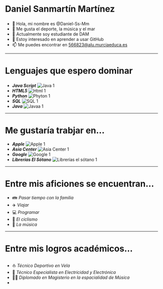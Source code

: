 # Daniel Sanmartín Martínez
###
- 👋 Hola, mi nombre es @Daniel-Ss-Mm
- 👀 Me gusta el deporte, la música y el mar
- 🌱 Actualmente soy estudiante de DAM
- 💞️ Estoy interesado en aprender a usar GitHub
- 📫 Me puedes encontrar en 566823@alu.murciaeduca.es
---
# Lenguajes que espero dominar
###
- ***Java Script*** ![Java 1](https://github.com/user-attachments/assets/52d339db-c87c-4429-baad-4db210d5ef77)
- ***HTML5*** ![Html 1](https://github.com/user-attachments/assets/df7b21fe-174f-4434-a23a-305603cd585a)
- ***Python*** ![Phyton 1](https://github.com/user-attachments/assets/40c9370c-33d8-405a-ab54-6743e8c62063)
- ***SQL*** ![SQL 1](https://github.com/user-attachments/assets/5ffbc352-e22d-4f87-8200-2bb9af821f24)
- ***Java*** ![Javaa 1](https://github.com/user-attachments/assets/ef2f3ab9-8537-43b3-b800-4f0e97488313)
---
# Me gustaría trabjar en...
- ***Apple*** ![Apple 1](https://github.com/user-attachments/assets/de77dc20-5c6a-412b-a078-88f1ed849489)
- ***Asia Center*** ![Asia Center 1](https://github.com/user-attachments/assets/fd2247bc-86c5-4844-9c56-b840a8f1e23e)
- ***Google*** ![Google 1](https://github.com/user-attachments/assets/46adcbe4-9559-43c0-b442-307cc3092bf2)
- ***Librerías El Sótano*** ![Librerías el sótano 1](https://github.com/user-attachments/assets/ea46e019-33fa-4209-b0de-feab754452f0)
---
# Entre mis aficiones se encuentran...
- 👪 *Pasar tiempo con la familia*
- ✈️ *Viajar*
- 💻 *Programar*
- 🚵 *El ciclismo*
- 🎵 *La música*
---
# Entre mis logros académicos...
###
- ⛵ *Técnico Deportivo en Vela*
- 🔌 *Técnico Especialista en Electricidad y Electrónica*
- 👨‍🏫 *Diplomado en Magisterio en la espacialidad de Música*
- 
<!---
Daniel-Ss-Mm/Daniel-Ss-Mm is a ✨ special ✨ repository because its `README.md` (this file) appears on your GitHub profile.
You can click the Preview link to take a look at your changes.
--->
